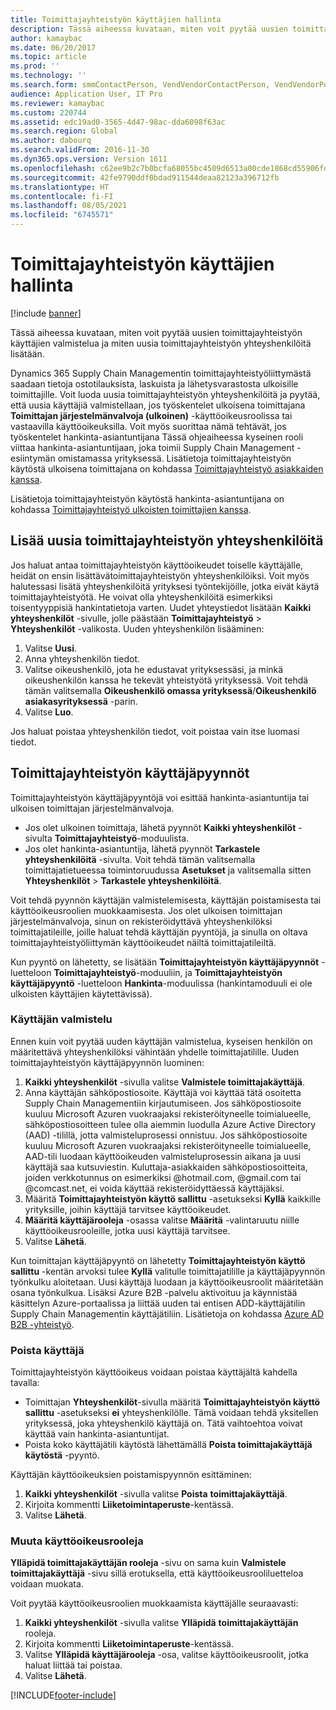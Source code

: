 ```yaml
---
title: Toimittajayhteistyön käyttäjien hallinta
description: Tässä aiheessa kuvataan, miten voit pyytää uusien toimittajayhteistyön käyttäjien valmistelua ja miten uusia toimittajayhteistyön yhteyshenkilöitä lisätään.
author: kamaybac
ms.date: 06/20/2017
ms.topic: article
ms.prod: ''
ms.technology: ''
ms.search.form: smmContactPerson, VendVendorContactPerson, VendVendorPortalUser
audience: Application User, IT Pro
ms.reviewer: kamaybac
ms.custom: 220744
ms.assetid: edc19ad0-3565-4d47-98ac-dda6098f63ac
ms.search.region: Global
ms.author: dabourq
ms.search.validFrom: 2016-11-30
ms.dyn365.ops.version: Version 1611
ms.openlocfilehash: c62ee9b2c7b0bcfa68055bc4509d6513a00cde1868cd55906fdc09130c85f8ed
ms.sourcegitcommit: 42fe9790ddf0bdad911544deaa82123a396712fb
ms.translationtype: HT
ms.contentlocale: fi-FI
ms.lasthandoff: 08/05/2021
ms.locfileid: "6745571"
---
```

# <a name="manage-vendor-collaboration-users"></a>Toimittajayhteistyön käyttäjien hallinta

[!include [banner](../includes/banner.md)]

Tässä aiheessa kuvataan, miten voit pyytää uusien toimittajayhteistyön käyttäjien valmistelua ja miten uusia toimittajayhteistyön yhteyshenkilöitä lisätään. 

Dynamics 365 Supply Chain Managementin toimittajayhteistyöliittymästä saadaan tietoja ostotilauksista, laskuista ja lähetysvarastosta ulkoisille toimittajille. Voit luoda uusia toimittajayhteistyön yhteyshenkilöitä ja pyytää, että uusia käyttäjiä valmistellaan, jos työskentelet ulkoisena toimittajana **Toimittajan järjestelmänvalvoja (ulkoinen)** -käyttöoikeusroolissa tai vastaavilla käyttöoikeuksilla. Voit myös suorittaa nämä tehtävät, jos työskentelet hankinta-asiantuntijana Tässä ohjeaiheessa kyseinen rooli viittaa hankinta-asiantuntijaan, joka toimii Supply Chain Management -esiintymän omistamassa yrityksessä. Lisätietoja toimittajayhteistyön käytöstä ulkoisena toimittajana on kohdassa [Toimittajayhteistyö asiakkaiden kanssa](vendor-collaboration-work-customers-dynamics-365-operations.md).  

Lisätietoja toimittajayhteistyön käytöstä hankinta-asiantuntijana on kohdassa [Toimittajayhteistyö ulkoisten toimittajien kanssa](vendor-collaboration-work-external-vendors.md).

## <a name="add-new-vendor-collaboration-contacts"></a>Lisää uusia toimittajayhteistyön yhteyshenkilöitä
Jos haluat antaa toimittajayhteistyön käyttöoikeudet toiselle käyttäjälle, heidät on ensin lisättävätoimittajayhteistyön yhteyshenkilöiksi. Voit myös halutessasi lisätä yhteyshenkilöitä yrityksesi työntekijöille, jotka eivät käytä toimittajayhteistyötä. He voivat olla yhteyshenkilöitä esimerkiksi toisentyyppisiä hankintatietoja varten. Uudet yhteystiedot lisätään **Kaikki yhteyshenkilöt** -sivulle, jolle päästään **Toimittajayhteistyö** &gt; **Yhteyshenkilöt** -valikosta. Uuden yhteyshenkilön lisääminen:

1.  Valitse **Uusi**.
2.  Anna yhteyshenkilön tiedot.
3.  Valitse oikeushenkilö, jota he edustavat yrityksessäsi, ja minkä oikeushenkilön kanssa he tekevät yhteistyötä yrityksessä. Voit tehdä tämän valitsemalla **Oikeushenkilö omassa yrityksessä**/**Oikeushenkilö asiakasyrityksessä** -parin.
4.  Valitse **Luo**.

Jos haluat poistaa yhteyshenkilön tiedot, voit poistaa vain itse luomasi tiedot.

## <a name="vendor-collaboration-user-requests"></a>Toimittajayhteistyön käyttäjäpyynnöt
Toimittajayhteistyön käyttäjäpyyntöjä voi esittää hankinta-asiantuntija tai ulkoisen toimittajan järjestelmänvalvoja.

-   Jos olet ulkoinen toimittaja, lähetä pyynnöt **Kaikki yhteyshenkilöt** -sivulta **Toimittajayhteistyö**-moduulista.
-   Jos olet hankinta-asiantuntija, lähetä pyynnöt **Tarkastele yhteyshenkilöitä** -sivulta. Voit tehdä tämän valitsemalla toimittajatietueessa toimintoruudussa **Asetukset** ja valitsemalla sitten **Yhteyshenkilöt** &gt; **Tarkastele yhteyshenkilöitä**.

Voit tehdä pyynnön käyttäjän valmistelemisesta, käyttäjän poistamisesta tai käyttöoikeusroolien muokkaamisesta. Jos olet ulkoisen toimittajan järjestelmänvalvoja, sinun on rekisteröidyttävä yhteyshenkilöksi toimittajatileille, joille haluat tehdä käyttäjän pyyntöjä, ja sinulla on oltava toimittajayhteistyöliittymän käyttöoikeudet näiltä toimittajatileiltä.  

Kun pyyntö on lähetetty, se lisätään **Toimittajayhteistyön käyttäjäpyynnöt** -luetteloon **Toimittajayhteistyö**-moduuliin, ja **Toimittajayhteistyön käyttäjäpyyntö** -luetteloon **Hankinta**-moduulissa (hankintamoduuli ei ole ulkoisten käyttäjien käytettävissä).

### <a name="provision-a-user"></a>Käyttäjän valmistelu

Ennen kuin voit pyytää uuden käyttäjän valmistelua, kyseisen henkilön on määritettävä yhteyshenkilöksi vähintään yhdelle toimittajatilille. Uuden toimittajayhteistyön käyttäjäpyynnön luominen:

1. **Kaikki yhteyshenkilöt** -sivulla valitse **Valmistele toimittajakäyttäjä**.
2. Anna käyttäjän sähköpostiosoite. Käyttäjä voi käyttää tätä osoitetta Supply Chain Managementiin kirjautumiseen. Jos sähköpostiosoite kuuluu Microsoft Azuren vuokraajaksi rekisteröityneelle toimialueelle, sähköpostiosoitteen tulee olla aiemmin luodulla Azure Active Directory (AAD) -tilillä, jotta valmisteluprosessi onnistuu. Jos sähköpostiosoite kuuluu Microsoft Azuren vuokraajaksi rekisteröityneelle toimialueelle, AAD-tili luodaan käyttöoikeuden valmisteluprosessin aikana ja uusi käyttäjä saa kutsuviestin. Kuluttaja-asiakkaiden sähköpostiosoitteita, joiden verkkotunnus on esimerkiksi @hotmail.com, @gmail.com tai @comcast.net, ei voida käyttää rekisteröidyttäessä käyttäjäksi.
3. Määritä **Toimittajayhteistyön käyttö sallittu** -asetukseksi **Kyllä** kaikkille yrityksille, joihin käyttäjä tarvitsee käyttöoikeudet.
4. **Määritä käyttäjärooleja** -osassa valitse **Määritä** -valintaruutu niille käyttöoikeusrooleille, jotka uusi käyttäjä tarvitsee.
5. Valitse **Lähetä**.

Kun toimittajan käyttäjäpyyntö on lähetetty **Toimittajayhteistyön käyttö sallittu** -kentän arvoksi tulee **Kyllä** valitulle toimittajatilille ja käyttäjäpyynnön työnkulku aloitetaan. Uusi käyttäjä luodaan ja käyttöoikeusroolit määritetään osana työnkulkua. Lisäksi Azure B2B -palvelu aktivoituu ja käynnistää käsittelyn Azure-portaalissa ja liittää uuden tai entisen ADD-käyttäjätilin Supply Chain Managementin käyttäjätiliin. Lisätietoja on kohdassa [Azure AD B2B -yhteistyö](/azure/active-directory/active-directory-b2b-what-is-azure-ad-b2b).

### <a name="inactivate-a-user"></a>Poista käyttäjä

Toimittajayhteistyön käyttöoikeus voidaan poistaa käyttäjältä kahdella tavalla:

-   Toimittajan **Yhteyshenkilöt**-sivulla määritä **Toimittajayhteistyön käyttö sallittu** -asetukseksi **ei** yhteyshenkilölle. Tämä voidaan tehdä yksitellen yrityksessä, joka yhteyshenkilö käyttäjä on. Tätä vaihtoehtoa voivat käyttää vain hankinta-asiantuntijat.
-   Poista koko käyttäjätili käytöstä lähettämällä **Poista toimittajakäyttäjä käytöstä** -pyyntö.

Käyttäjän käyttöoikeuksien poistamispyynnön esittäminen:

1.  **Kaikki yhteyshenkilöt** -sivulla valitse **Poista** **toimittajakäyttäjä**.
2.  Kirjoita kommentti **Liiketoimintaperuste**-kentässä.
3.  Valitse **Lähetä**.

### <a name="modify-security-roles"></a>Muuta käyttöoikeusrooleja

**Ylläpidä toimittajakäyttäjän rooleja** -sivu on sama kuin **Valmistele toimittajakäyttäjä** -sivu sillä erotuksella, että käyttöoikeusrooliluetteloa voidaan muokata.  

Voit pyytää käyttöoikeusroolien muokkaamista käyttäjälle seuraavasti:

1.  **Kaikki yhteyshenkilöt** -sivulla valitse **Ylläpidä** **toimittajakäyttäjän** rooleja.
2.  Kirjoita kommentti **Liiketoimintaperuste**-kentässä.
3.  Valitse **Ylläpidä käyttäjärooleja** -osa, valitse käyttöoikeusroolit, jotka haluat liittää tai poistaa.
4.  Valitse **Lähetä**.






[!INCLUDE[footer-include](../../includes/footer-banner.md)]